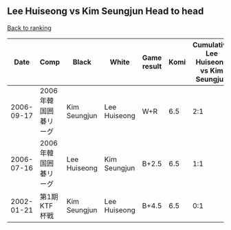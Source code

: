 ## Lee Huiseong vs Kim Seungjun Head to head

[Back to ranking](../../index.md)




| **Date** | **Comp** | **Black** | **White** | **Game result** | **Komi** | **Cumulative Lee Huiseong vs Kim Seungjun** | **Lee Huiseong streak** | **Kim Seungjun streak** | 
| --- | --- | --- | --- | --- | --- | --- | --- | --- |
| 2006-09-17 | 2006年韓国囲碁リーグ | Kim Seungjun | Lee Huiseong | W+R | 6.5 | 2:1 | 2 | 0 | 
| 2006-07-16 | 2006年韓国囲碁リーグ | Lee Huiseong | Kim Seungjun | B+2.5 | 6.5 | 1:1 | 1 | 0 | 
| 2002-01-21 | 第1期KTF杯戦 | Kim Seungjun | Lee Huiseong | B+4.5 | 6.5 | 0:1 | 0 | 1 |




